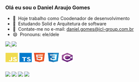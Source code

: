 ### Olá eu sou o Daniel Araujo Gomes

- 🔭  &nbsp;Hoje trabalho como Coodenador de desenvolvimento
- 🌱  &nbsp;Estudando Solid e Arquitetura de software
- 📨  &nbsp;Contate-me no e-mail: daniel.gomes@icl-group.com.br
- 😄  &nbsp;Pronouns: ele/dele


<div>
  <a href="https://github.com/danielgomescompassminerals">
    <img height="180em" src="https://github-readme-stats.vercel.app/api?username=danielgomescompassminerals&show_icons=true&theme=blue-green&include_all_commits=true&count_private=true"/>
    <img height="180em" src="https://github-readme-stats.vercel.app/api/top-langs/?username=danielaraujogomes&layout=compact&theme=blue-green"/>
  </a>
</div>

<div style="display: inline_block"><br>
  <img align="center" alt="Js" height="30" width="40" src="https://raw.githubusercontent.com/devicons/devicon/master/icons/javascript/javascript-plain.svg">
  <img align="center" alt="Ts" height="30" width="40" src="https://raw.githubusercontent.com/devicons/devicon/master/icons/typescript/typescript-plain.svg">  
  <img align="center" alt="HTML" height="30" width="40" src="https://raw.githubusercontent.com/devicons/devicon/master/icons/html5/html5-original.svg">
  <img align="center" alt="CSS" height="30" width="40" src="https://raw.githubusercontent.com/devicons/devicon/master/icons/css3/css3-original.svg">  
  <img align="center" alt="Csharp" height="30" width="40" src="https://raw.githubusercontent.com/devicons/devicon/master/icons/csharp/csharp-original.svg">
</div>

##

<div> 
  <a href="https://www.youtube.com/channel/UCgslYhlP8UyIPz76BraSxvQ" target="_blank"><img src="https://img.shields.io/badge/YouTube-FF0000?style=for-the-badge&logo=youtube&logoColor=white" target="_blank"></a>
  <a href="https://www.instagram.com/daniel_araujo_gomes/" target="_blank"><img src="https://img.shields.io/badge/-Instagram-%23E4405F?style=for-the-badge&logo=instagram&logoColor=white" target="_blank"></a>
 	<a href="https://www.twitch.tv/dagsoft" target="_blank"><img src="https://img.shields.io/badge/Twitch-9146FF?style=for-the-badge&logo=twitch&logoColor=white" target="_blank"></a>
  <a href="https://www.linkedin.com/in/daniel-araujo-gomes/" target="_blank"><img src="https://img.shields.io/badge/-LinkedIn-%230077B5?style=for-the-badge&logo=linkedin&logoColor=white" target="_blank"></a> 
</div>

